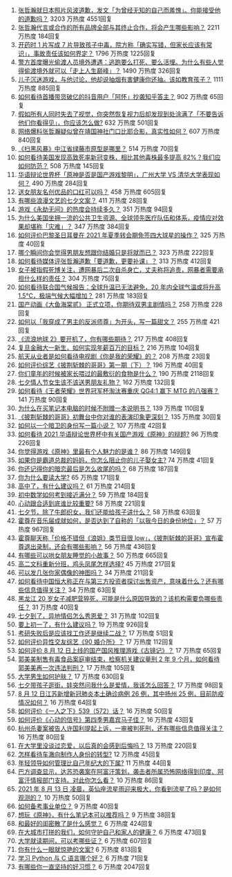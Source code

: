 1. [张哲瀚就日本照片风波道歉，发文「为曾经无知的自己而羞愧」。你能接受他的道歉吗？](https://www.zhihu.com/question/479464293) 3203 万热度 4551回复
1. [张哲瀚代言或合作的所有品牌全部与其终止合作，将会产生哪些影响？](https://www.zhihu.com/question/479486575) 2211 万热度 184回复
1. [开药时 1 片写成 7 片导致孩子中毒，院方称「确实写错，但家长应该有常识」，事故责任该如何界定？](https://www.zhihu.com/question/479240827) 1796 万热度 1225回复
1. [警方首度曝光偷渡人员境外遭遇：逃跑要么打死、要么活埋。为什么有些人觉得偷渡境外就可以「走上人生巅峰」？](https://www.zhihu.com/question/479177516) 1490 万热度 326回复
1. [儿子沉迷游戏，与他讨论，他却说抽烟有害健康你还抽。该如教育孩子？](https://www.zhihu.com/question/477388387) 1111 万热度 885回复
1. [如何看待首播带货破亿的抖音用户「阿怀」抄袭知乎答主？](https://www.zhihu.com/question/479535770) 902 万热度 65回复
1. [假如所有人同时失去了视觉，你突然恢复视力后却发现到处涂满了「不要告诉他们你看得见」，你应该怎么做?](https://www.zhihu.com/question/455155293) 632 万热度 501回复
1. [网络爆料张哲瀚疑似曾在靖国神社门口比耶合影，真实性如何？](https://www.zhihu.com/question/479397369) 607 万热度 840回复
1. [《扫黑风暴》中江省绿藤市原型是哪里？](https://www.zhihu.com/question/478622450) 514 万热度 70回复
1. [如何看待美国发现高致死率新冠变株，相比其他毒株最多提高 82%？我们应如何防范？](https://www.zhihu.com/question/479123119) 508 万热度 145回复
1. [华语辩论世界杯「原神是否是国产游戏黎明」，广州大学 VS 清华大学表现如何？](https://www.zhihu.com/question/479492365) 490 万热度 284回复
1. [送女朋友名创优品的口红可以吗？](https://www.zhihu.com/question/477564176) 458 万热度 605回复
1. [有哪些浪漫文艺的七夕文案？](https://www.zhihu.com/question/479283137) 411 万热度 28回复
1. [游戏《永劫无间》的热度会持续多久？](https://www.zhihu.com/question/470628145) 351 万热度 94回复
1. [为什么美国坐拥一流的公共卫生资源、全球领先医疗队伍和体系，疫情应对效果却堪称「灾难」？](https://www.zhihu.com/question/479198464) 347 万热度 384回复
1. [如何评价巴黎圣日耳曼在 2021 年夏季转会期免签四大球星的操作？](https://www.zhihu.com/question/478828247) 325 万热度 40回复
1. [哪个瞬间你会觉得男朋友想跟你结婚只是将就而已？](https://www.zhihu.com/question/331404742) 323 万热度 222回复
1. [如何看待媒体评张哲瀚道歉「要道歉，更要补课」？](https://www.zhihu.com/question/479522441) 313 万热度 412回复
1. [女子被指假死博关注，遭网暴后二次自杀身亡，丈夫称将追责，网暴者需要承担什么样的责任？](https://www.zhihu.com/question/479457307) 304 万热度 75回复
1. [如何看待联合国气候报告：全球升温已无法避免，20 年内全球气温或将升高 1.5℃，极端气候大幅增加？](https://www.zhihu.com/question/478518638) 281 万热度 183回复
1. [国产动画《大鱼海棠贰》 正式立项，你期待双男主剧情吗？](https://www.zhihu.com/question/478609412) 258 万热度 228回复
1. [如何以「我穿成了男主的反派师尊」为开头，写一篇甜文？](https://www.zhihu.com/question/433065335) 255 万热度 421回复
1. [《流浪地球 2》要开机了，你有哪些期待？](https://www.zhihu.com/question/471927786) 217 万热度 408回复
1. [复旦金融大一新生，如何实现年薪百万的目标？](https://www.zhihu.com/question/478207939) 216 万热度 104回复
1. [航天从业者是如何看待电视剧《你是我的荣耀》的？](https://www.zhihu.com/question/475169837) 208 万热度 23回复
1. [如何评价综艺《披荆斩棘的哥哥》第一期（下）？](https://www.zhihu.com/question/479428195) 196 万热度 40回复
1. [你们童年的时候被家长喂过的最敷衍的食物是什么？](https://www.zhihu.com/question/462844792) 190 万热度 2118回复
1. [七夕情人节女生该不该送男朋友礼物？](https://www.zhihu.com/question/290778620) 162 万热度 132回复
1. [如何看待《王者荣耀》世界冠军杯淘汰赛重庆 QG4:1 赢下 MTG 的八强赛？](https://www.zhihu.com/question/479566654) 141 万热度 90回复
1. [为什么在买笔记本电脑的时候不附赠一本说明书？](https://www.zhihu.com/question/478670931) 139 万热度 110回复
1. [《披荆斩棘的哥哥》初舞台中你对谁的表演印象更深刻？](https://www.zhihu.com/question/479290702) 135 万热度 30回复
1. [如何以一个暗卫的身份写一篇小说？](https://www.zhihu.com/question/454209684) 107 万热度 42回复
1. [如何看待 2021 华语辩论世界杯中有关国产游戏《原神》的辩题?](https://www.zhihu.com/question/471713998) 96 万热度 226回复
1. [你觉得游戏《原神》里最有个人魅力的是谁？](https://www.zhihu.com/question/462388527) 86 万热度 149回复
1. [如果你是霸道总裁的妈妈，你怎么阻止你的儿子娶女主?](https://www.zhihu.com/question/387717616) 74 万热度 41回复
1. [你还记得你的暗恋最后是怎么收尾的吗？](https://www.zhihu.com/question/478861929) 68 万热度 187回复
1. [你为什么要读大学?](https://www.zhihu.com/question/478490293) 65 万热度 171回复
1. [高中了，有什么建议吗？](https://www.zhihu.com/question/478807001) 61 万热度 214回复
1. [初中数学如何考到接近满分？](https://www.zhihu.com/question/268169984) 59 万热度 184回复
1. [心动跟合适到底谁比较重要?](https://www.zhihu.com/question/477873479) 58 万热度 221回复
1. [七夕节，除了牛郎织女，我们还能给孩子讲什么？](https://www.zhihu.com/question/477583311) 58 万热度 63回复
1. [霍尊在音乐届成就如何，是否达到了自称的「以我今日的身份地位」？](https://www.zhihu.com/question/479242622) 57 万热度 967回复
1. [霍尊聊天称「价格不错但《浪姐》类节目很 low」，《披荆斩棘的哥哥》宣布霍尊退出录制，还会有哪些影响？](https://www.zhihu.com/question/479240755) 56 万热度 436回复
1. [有哪些可以哄女朋友睡觉的小故事？](https://www.zhihu.com/question/264824222) 50 万热度 665回复
1. [高二文科重新分班，鸡头凤尾怎样选择?](https://www.zhihu.com/question/478896445) 45 万热度 217回复
1. [可以发几张你家偶像的神图吗？](https://www.zhihu.com/question/478997204) 34 万热度 211回复
1. [如何看待中国恒大称正在与第三方投资者探讨出售资产，意味着什么？还有哪些信息值得关注？](https://www.zhihu.com/question/478783146) 34 万热度 63回复
1. [黑龙江 20 岁女子减肥营猝死，可能是什么原因导致的？该机构需要负哪些责任？](https://www.zhihu.com/question/479251265) 31 万热度 40回复
1. [七夕到了，异地情侣怎么秀恩爱？](https://www.zhihu.com/question/478777300) 31 万热度 102回复
1. [要上初一了，有什么建议吗？](https://www.zhihu.com/question/477973744) 19 万热度 926回复
1. [考研失败后是应该找工作还是继续二战？](https://www.zhihu.com/question/478627169) 17 万热度 51回复
1. [如何评价异性交友综艺《90 婚介所》？](https://www.zhihu.com/question/475822087) 17 万热度 112回复
1. [如何评价 8 月 12 日上线的国产国风推理游戏《古镜记》？](https://www.zhihu.com/question/479155481) 17 万热度 65回复
1. [郭美美制售有毒食品案庭审结束，检察机关建议量刑 2 年 9 个月，如何看待郭美美再一次违法判刑？](https://www.zhihu.com/question/479415390) 17 万热度 105回复
1. [大学男生如何护肤？](https://www.zhihu.com/question/51735904) 17 万热度 630回复
1. [七夕带孩子逛街，娃突然问我什么是爱情，我该怎么回答？](https://www.zhihu.com/question/477577679) 17 万热度 98回复
1. [8 月 12 日江苏新增新冠肺炎本土确诊病例 26 例，其中扬州 25 例，目前防疫情况如何？](https://www.zhihu.com/question/479389775) 16 万热度 64回复
1. [如何评价《一人之下》539（572）话？](https://www.zhihu.com/question/479291143) 16 万热度 50回复
1. [如何评价《心动的信号》第四季男嘉宾马子佳？](https://www.zhihu.com/question/479203246) 16 万热度 43回复
1. [杭州杀妻案被告人许国利提起上诉，一审被判死刑，还有哪些信息值得关注？](https://www.zhihu.com/question/479437085) 16 万热度 80回复
1. [在大学里没谈过恋爱，以后真的会感到后悔吗？](https://www.zhihu.com/question/478639863) 13 万热度 220回复
1. [怎样看待车澈向制作人身份的转型?](https://www.zhihu.com/question/477041148) 12 万热度 45回复
1. [年轻领导如何管理比自己年纪大的下属?](https://www.zhihu.com/question/477324435) 11 万热度 44回复
1. [巴方调查显示，达苏恐袭案在阿富汗策划，袭击者所属恐怖网络得到印度、阿富汗情报部门支持。对此你怎么看？](https://www.zhihu.com/question/479384949) 10 万热度 86回复
1. [2021 年 8 月 13 日 凌晨，英仙座流星雨迎来极大，你看到流星了吗？是如何观测的？](https://www.zhihu.com/question/478968557) 10 万热度 50回复
1. [如何备考事业单位？](https://www.zhihu.com/question/49523355) 9 万热度 40回复
1. [想玩《原神》，有什么笔记本可以推荐吗？](https://www.zhihu.com/question/470784592) 9 万热度 38回复
1. [和最好的闺密散了是什么感觉？](https://www.zhihu.com/question/270152047) 6 万热度 424回复
1. [在大城市打拼的我们，如何守护自己和家人的健康？](https://www.zhihu.com/question/479211565) 6 万热度 473回复
1. [大学就读期间，可以考哪些证？](https://www.zhihu.com/question/64774666) 6 万热度 607回复
1. [你有什么一眼就惊艳的文案?](https://www.zhihu.com/question/384142344) 6 万热度 813回复
1. [学习 Python 与 C 语言哪个好？](https://www.zhihu.com/question/476110584) 6 万热度 71回复
1. [有哪些你一直坚持的好习惯？](https://www.zhihu.com/question/329310508) 6 万热度 2047回复